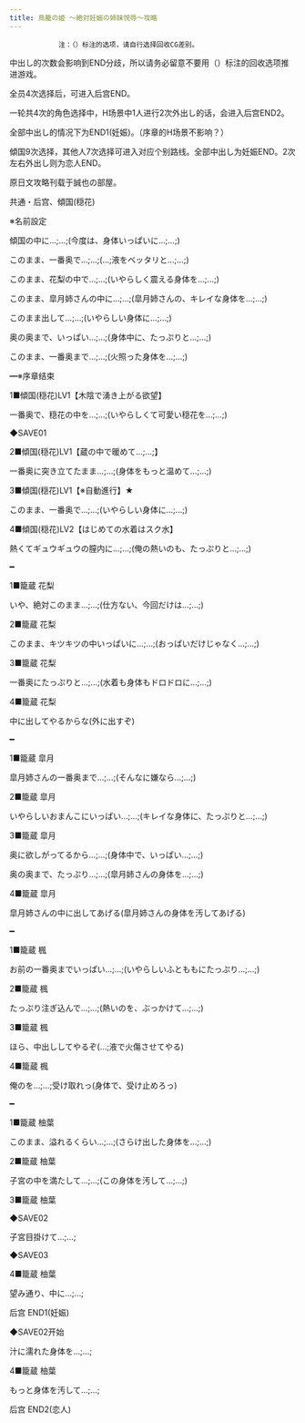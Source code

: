 ```yaml
---
title: 鳥籠の姫 ～絶対妊娠の姉妹悦辱～攻略
---
```


                注：（）标注的选项，请自行选择回收CG差别。

中出し的次数会影响到END分歧，所以请务必留意不要用（）标注的回收选项推进游戏。

全员4次选择后，可进入后宫END。

一轮共4次的角色选择中，H场景中1人进行2次外出し的话，会进入后宫END2。

全部中出し的情况下为END1(妊娠)。（序章的H场景不影响？）

傾国9次选择，其他人7次选择可进入对应个别路线。全部中出し为妊娠END。2次左右外出し则为恋人END。

原日文攻略刊载于誠也の部屋。



共通・后宫、傾国(穏花)



※名前設定

傾国の中に…;…;(今度は、身体いっぱいに…;…;)

このまま、一番奥で…;…;(…;液をベッタリと…;…;)

このまま、花梨の中で…;…;(いやらしく震える身体を…;…;)

このまま、皐月姉さんの中に…;…;(皐月姉さんの、キレイな身体を…;…;)

このまま出して…;…;(いやらしい身体に…;…;)

奥の奥まで、いっぱい…;…;(身体中に、たっぷりと…;…;)

このまま、一番奥まで…;…;(火照った身体を…;…;)

━※序章结束

1■傾国(穏花)LV1【木陰で湧き上がる欲望】

一番奥で、穏花の中を…;…;(いやらしくて可愛い穏花を…;…;)

◆SAVE01

2■傾国(穏花)LV1【蔵の中で暖めて…;…;】

一番奥に突き立てたまま…;…;(身体をもっと温めて…;…;)

3■傾国(穏花)LV1【※自動進行】★

このまま、一番奥で…;…;(いやらしい身体に…;…;)

4■傾国(穏花)LV2【はじめての水着はスク水】

熱くてギュウギュウの膣内に…;…;(俺の熱いのも、たっぷりと…;…;)

━

1■籠蔵 花梨

いや、絶対このまま…;…;(仕方ない、今回だけは…;…;)

2■籠蔵 花梨

このまま、キツキツの中いっぱいに…;…;(おっぱいだけじゃなく…;…;)

3■籠蔵 花梨

一番奥にたっぷりと…;…;(水着も身体もドロドロに…;…;)

4■籠蔵 花梨

中に出してやるからな(外に出すぞ)

━

1■籠蔵 皐月

皐月姉さんの一番奥まで…;…;(そんなに嫌なら…;…;)

2■籠蔵 皐月

いやらしいおまんこにいっぱい…;…;(キレイな身体に、たっぷりと…;…;)

3■籠蔵 皐月

奥に欲しがってるから…;…;(身体中で、いっぱい…;…;)

奥の奥まで、たっぷり…;…;(皐月姉さんの身体を…;…;)

4■籠蔵 皐月

皐月姉さんの中に出してあげる(皐月姉さんの身体を汚してあげる)

━

1■籠蔵 楓

お前の一番奥までいっぱい…;…;(いやらしいふとももにたっぷり…;…;)

2■籠蔵 楓

たっぷり注ぎ込んで…;…;(熱いのを、ぶっかけて…;…;)

3■籠蔵 楓

ほら、中出ししてやるぞ(…;液で火傷させてやる)

4■籠蔵 楓

俺のを…;…;受け取れっ(身体で、受け止めろっ)

━

1■籠蔵 柚葉

このまま、溢れるくらい…;…;(さらけ出した身体を…;…;)

2■籠蔵 柚葉

子宮の中を満たして…;…;(この身体を汚して…;…;)

3■籠蔵 柚葉

◆SAVE02

子宮目掛けて…;…;

◆SAVE03

4■籠蔵 柚葉

望み通り、中に…;…;



后宫 END1(妊娠)



◆SAVE02开始

汁に濡れた身体を…;…;

4■籠蔵 柚葉

もっと身体を汚して…;…;



后宫 END2(恋人)




              
